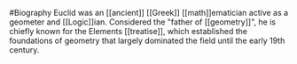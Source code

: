 #Biography
Euclid was an [[ancient]] [[Greek]] [[math]]ematician active as a geometer and [[Logic]]ian. Considered the "father of [[geometry]]", he is chiefly known for the Elements [[treatise]], which established the foundations of geometry that largely dominated the field until the early 19th century.